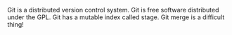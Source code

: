 Git is a distributed version control system.
Git is free software distributed under the GPL.
Git has a mutable index called stage.
Git merge is a difficult thing!
